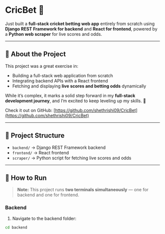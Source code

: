 # CricBet 🏏

Just built a **full-stack cricket betting web app** entirely from scratch using **Django REST Framework for backend** and **React for frontend**, powered by a **Python web scraper** for live scores and odds.

---

## 📖 About the Project
This project was a great exercise in:  
- Building a full-stack web application from scratch  
- Integrating backend APIs with a React frontend  
- Fetching and displaying **live scores and betting odds** dynamically  

While it’s complex, it marks a solid step forward in my **full-stack development journey**, and I’m excited to keep leveling up my skills. 🚀

Check it out on GitHub: [https://github.com/shethrishi09/CricBet](https://github.com/shethrishi09/CricBet)

---

## 📂 Project Structure
- `backend/` → Django REST Framework backend  
- `frontend/` → React frontend  
- `scraper/` → Python script for fetching live scores and odds  

---

## 🚀 How to Run
> **Note:** This project runs **two terminals simultaneously** — one for backend and one for frontend.

### Backend
1. Navigate to the backend folder:
```bash
cd backend

